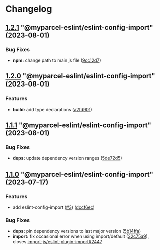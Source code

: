 # Changelog

<!-- MONODEPLOY:BELOW -->

## [1.2.1](https://github/myparcelnl/eslint/compare/@myparcel-eslint/eslint-config-import@1.2.0...@myparcel-eslint/eslint-config-import@1.2.1) "@myparcel-eslint/eslint-config-import" (2023-08-01)


### Bug Fixes

* **npm:** change path to main js file ([9cc12d7](https://github/myparcelnl/eslint/commit/9cc12d729d6267bf438eae98315340f2410514d4))




## [1.2.0](https://github/myparcelnl/eslint/compare/@myparcel-eslint/eslint-config-import@1.1.1...@myparcel-eslint/eslint-config-import@1.2.0) "@myparcel-eslint/eslint-config-import" (2023-08-01)


### Features

* **build:** add type declarations ([a2fd901](https://github/myparcelnl/eslint/commit/a2fd901740f9ee4a536f7672ebf0f46441512697))




## [1.1.1](https://github/myparcelnl/eslint/compare/@myparcel-eslint/eslint-config-import@1.1.0...@myparcel-eslint/eslint-config-import@1.1.1) "@myparcel-eslint/eslint-config-import" (2023-08-01)


### Bug Fixes

* **deps:** update dependency version ranges ([5de72d5](https://github/myparcelnl/eslint/commit/5de72d5238ff39c4b010926c159bcaeb4b8ccf53))




## [1.1.0](https://github/myparcelnl/eslint/compare/@myparcel-eslint/eslint-config-import@1.0.0...@myparcel-eslint/eslint-config-import@1.1.0) "@myparcel-eslint/eslint-config-import" (2023-07-17)


### Features

* add eslint-config-import ([#3](https://github/myparcelnl/eslint/issues/3)) ([dccf6ec](https://github/myparcelnl/eslint/commit/dccf6ecdb174ddb1e234960e01448df8017c699d))


### Bug Fixes

* **deps:** pin dependency versions to last major version ([5b14ffa](https://github/myparcelnl/eslint/commit/5b14ffa38c220bd614d46bfe61845c40e638255c))
* **import:** fix occasional error when using import/default ([32c75a9](https://github/myparcelnl/eslint/commit/32c75a99c3f8616e3f01b2a849d2724d11f7a8fe)), closes [import-js/eslint-plugin-import#2447](https://github/import-js/eslint-plugin-import/issues/2447)


